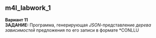 ## m4l_labwork_1

**Вариант 11** <br />
**ЗАДАНИЕ:** Программа, генерирующая *JSON*-представление *дерева зависимостей* предложения по его записи в формате *CONLLU
